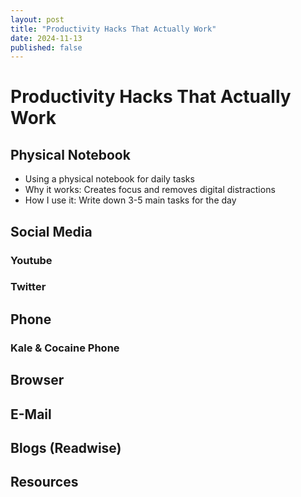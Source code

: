 ```yaml
---
layout: post
title: "Productivity Hacks That Actually Work"
date: 2024-11-13
published: false
---
```


# Productivity Hacks That Actually Work

## Physical Notebook
- Using a physical notebook for daily tasks
- Why it works: Creates focus and removes digital distractions
- How I use it: Write down 3-5 main tasks for the day

## Social Media

### Youtube

### Twitter

## Phone

### Kale & Cocaine Phone

## Browser

## E-Mail

## Blogs (Readwise)

## Resources
<!-- Add books, articles, or other resources that helped --> 